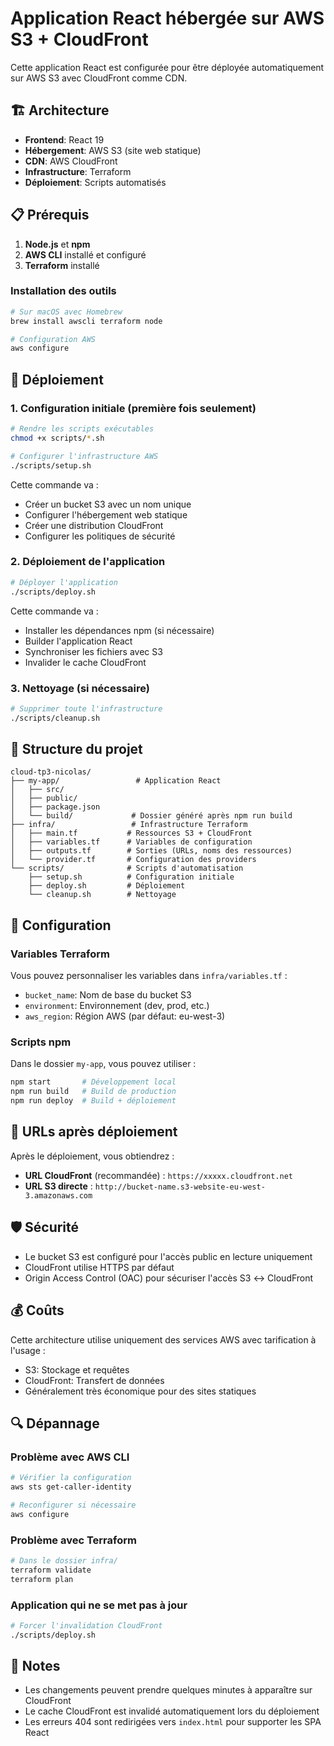 # Application React hébergée sur AWS S3 + CloudFront

Cette application React est configurée pour être déployée automatiquement sur AWS S3 avec CloudFront comme CDN.

## 🏗️ Architecture

- **Frontend**: React 19
- **Hébergement**: AWS S3 (site web statique)
- **CDN**: AWS CloudFront
- **Infrastructure**: Terraform
- **Déploiement**: Scripts automatisés

## 📋 Prérequis

1. **Node.js** et **npm**
2. **AWS CLI** installé et configuré
3. **Terraform** installé

### Installation des outils

```bash
# Sur macOS avec Homebrew
brew install awscli terraform node

# Configuration AWS
aws configure
```

## 🚀 Déploiement

### 1. Configuration initiale (première fois seulement)

```bash
# Rendre les scripts exécutables
chmod +x scripts/*.sh

# Configurer l'infrastructure AWS
./scripts/setup.sh
```

Cette commande va :
- Créer un bucket S3 avec un nom unique
- Configurer l'hébergement web statique
- Créer une distribution CloudFront
- Configurer les politiques de sécurité

### 2. Déploiement de l'application

```bash
# Déployer l'application
./scripts/deploy.sh
```

Cette commande va :
- Installer les dépendances npm (si nécessaire)
- Builder l'application React
- Synchroniser les fichiers avec S3
- Invalider le cache CloudFront

### 3. Nettoyage (si nécessaire)

```bash
# Supprimer toute l'infrastructure
./scripts/cleanup.sh
```

## 📁 Structure du projet

```
cloud-tp3-nicolas/
├── my-app/                 # Application React
│   ├── src/
│   ├── public/
│   ├── package.json
│   └── build/             # Dossier généré après npm run build
├── infra/                 # Infrastructure Terraform
│   ├── main.tf           # Ressources S3 + CloudFront
│   ├── variables.tf      # Variables de configuration
│   ├── outputs.tf        # Sorties (URLs, noms des ressources)
│   └── provider.tf       # Configuration des providers
└── scripts/              # Scripts d'automatisation
    ├── setup.sh          # Configuration initiale
    ├── deploy.sh         # Déploiement
    └── cleanup.sh        # Nettoyage
```

## 🔧 Configuration

### Variables Terraform

Vous pouvez personnaliser les variables dans `infra/variables.tf` :

- `bucket_name`: Nom de base du bucket S3
- `environment`: Environnement (dev, prod, etc.)
- `aws_region`: Région AWS (par défaut: eu-west-3)

### Scripts npm

Dans le dossier `my-app`, vous pouvez utiliser :

```bash
npm start       # Développement local
npm run build   # Build de production
npm run deploy  # Build + déploiement
```

## 🔗 URLs après déploiement

Après le déploiement, vous obtiendrez :

- **URL CloudFront** (recommandée) : `https://xxxxx.cloudfront.net`
- **URL S3 directe** : `http://bucket-name.s3-website-eu-west-3.amazonaws.com`

## 🛡️ Sécurité

- Le bucket S3 est configuré pour l'accès public en lecture uniquement
- CloudFront utilise HTTPS par défaut
- Origin Access Control (OAC) pour sécuriser l'accès S3 ↔ CloudFront

## 💰 Coûts

Cette architecture utilise uniquement des services AWS avec tarification à l'usage :
- S3: Stockage et requêtes
- CloudFront: Transfert de données
- Généralement très économique pour des sites statiques

## 🔍 Dépannage

### Problème avec AWS CLI
```bash
# Vérifier la configuration
aws sts get-caller-identity

# Reconfigurer si nécessaire
aws configure
```

### Problème avec Terraform
```bash
# Dans le dossier infra/
terraform validate
terraform plan
```

### Application qui ne se met pas à jour
```bash
# Forcer l'invalidation CloudFront
./scripts/deploy.sh
```

## 📝 Notes

- Les changements peuvent prendre quelques minutes à apparaître sur CloudFront
- Le cache CloudFront est invalidé automatiquement lors du déploiement
- Les erreurs 404 sont redirigées vers `index.html` pour supporter les SPA React
